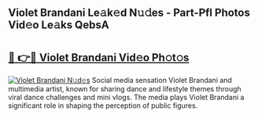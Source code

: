 ## Violet Brandani Le𝚊k𝚎d N𝚞𝚍es - Part-Pfl Photos Vid𝚎o Le𝚊ks QebsA

# <h2><a href="http://fbdfy8.evod.top/?m=Violet+Brandani">🔗 👉🔴 Violet Brandani Vid𝚎o Ph𝚘t𝚘s</a></h2>

[![Violet Brandani N𝚞d𝚎s](https://i.imgur.com/8V9OHl7.gif)](http://fbdfy8.evod.top/?m=Violet+Brandani)
Social media sensation Violet Brandani and multimedia artist, known for sharing dance and lifestyle themes through viral dance challenges and mini vlogs. The media plays Violet Brandani a significant role in shaping the perception of public figures. 
